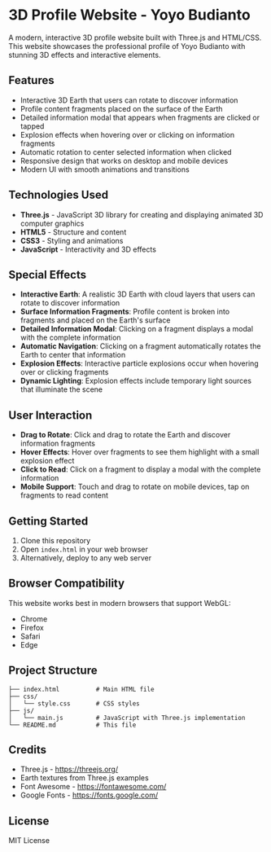 # 3D Profile Website - Yoyo Budianto

A modern, interactive 3D profile website built with Three.js and HTML/CSS. This website showcases the professional profile of Yoyo Budianto with stunning 3D effects and interactive elements.

## Features

- Interactive 3D Earth that users can rotate to discover information
- Profile content fragments placed on the surface of the Earth
- Detailed information modal that appears when fragments are clicked or tapped
- Explosion effects when hovering over or clicking on information fragments
- Automatic rotation to center selected information when clicked
- Responsive design that works on desktop and mobile devices
- Modern UI with smooth animations and transitions

## Technologies Used

- **Three.js** - JavaScript 3D library for creating and displaying animated 3D computer graphics
- **HTML5** - Structure and content
- **CSS3** - Styling and animations
- **JavaScript** - Interactivity and 3D effects

## Special Effects

- **Interactive Earth**: A realistic 3D Earth with cloud layers that users can rotate to discover information
- **Surface Information Fragments**: Profile content is broken into fragments and placed on the Earth's surface
- **Detailed Information Modal**: Clicking on a fragment displays a modal with the complete information
- **Automatic Navigation**: Clicking on a fragment automatically rotates the Earth to center that information
- **Explosion Effects**: Interactive particle explosions occur when hovering over or clicking fragments
- **Dynamic Lighting**: Explosion effects include temporary light sources that illuminate the scene

## User Interaction

- **Drag to Rotate**: Click and drag to rotate the Earth and discover information fragments
- **Hover Effects**: Hover over fragments to see them highlight with a small explosion effect
- **Click to Read**: Click on a fragment to display a modal with the complete information
- **Mobile Support**: Touch and drag to rotate on mobile devices, tap on fragments to read content

## Getting Started

1. Clone this repository
2. Open `index.html` in your web browser
3. Alternatively, deploy to any web server

## Browser Compatibility

This website works best in modern browsers that support WebGL:
- Chrome
- Firefox
- Safari
- Edge

## Project Structure

```
├── index.html          # Main HTML file
├── css/
│   └── style.css       # CSS styles
├── js/
│   └── main.js         # JavaScript with Three.js implementation
└── README.md           # This file
```

## Credits

- Three.js - https://threejs.org/
- Earth textures from Three.js examples
- Font Awesome - https://fontawesome.com/
- Google Fonts - https://fonts.google.com/

## License

MIT License 